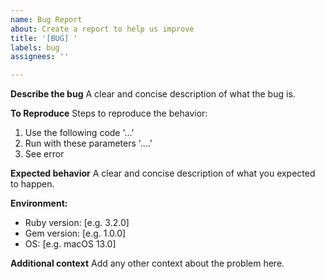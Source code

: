 ```yaml
---
name: Bug Report
about: Create a report to help us improve
title: '[BUG] '
labels: bug
assignees: ''

---
```


**Describe the bug**
A clear and concise description of what the bug is.

**To Reproduce**
Steps to reproduce the behavior:
1. Use the following code '...'
2. Run with these parameters '....'
3. See error

**Expected behavior**
A clear and concise description of what you expected to happen.

**Environment:**
 - Ruby version: [e.g. 3.2.0]
 - Gem version: [e.g. 1.0.0]
 - OS: [e.g. macOS 13.0]

**Additional context**
Add any other context about the problem here. 